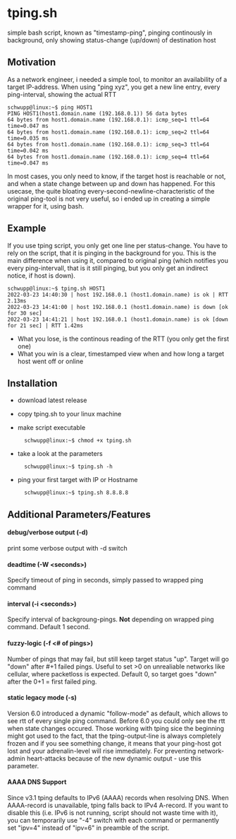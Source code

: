 # tping.sh
simple bash script, known as "timestamp-ping", pinging continously in background, only showing status-change (up/down) of destination host

## Motivation
As a network engineer, i needed a simple tool, to monitor an availability of a target IP-address. When using "ping xyz", you get a new line entry, every ping-interval, showing the actual RTT

    schwupp@linux:~$ ping HOST1
    PING HOST1(host1.domain.name (192.168.0.1)) 56 data bytes
    64 bytes from host1.domain.name (192.168.0.1): icmp_seq=1 ttl=64 time=0.047 ms
    64 bytes from host1.domain.name (192.168.0.1): icmp_seq=2 ttl=64 time=0.035 ms
    64 bytes from host1.domain.name (192.168.0.1): icmp_seq=3 ttl=64 time=0.042 ms
    64 bytes from host1.domain.name (192.168.0.1): icmp_seq=4 ttl=64 time=0.047 ms

In most cases, you only need to know, if the target host is reachable or not, and when a state change between up and down has happened. For this usecase, the quite bloating every-second-newline-characteristic of the original ping-tool is not very useful, so i ended up in creating a simple wrapper for it, using bash.

## Example
If you use tping script, you only get one line per status-change. You have to rely on the script, that it is pinging in the background for you. This is the main difference when using it, compared to original ping (which notifies you every ping-intervall, that is it still pinging, but you only get an indirect notice, if host is down). 

    schwupp@linux:~$ tping.sh HOST1
    2022-03-23 14:40:30 | host 192.168.0.1 (host1.domain.name) is ok | RTT 2.13ms
    2022-03-23 14:41:00 | host 192.168.0.1 (host1.domain.name) is down [ok for 30 sec]
    2022-03-23 14:41:21 | host 192.168.0.1 (host1.domain.name) is ok [down for 21 sec] | RTT 1.42ms

- What you lose, is the continous reading of the RTT (you only get the first one)
- What you win is a clear, timestamped view when and how long a target host went off or online

## Installation
- download latest release
- copy tping.sh to your linux machine
- make script executable

        schwupp@linux:~$ chmod +x tping.sh

- take a look at the parameters

        schwupp@linux:~$ tping.sh -h

- ping your first target with IP or Hostname

        schwupp@linux:~$ tping.sh 8.8.8.8
        
## Additional Parameters/Features
#### debug/verbose output (-d)
print some verbose output with -d switch
#### deadtime (-W \<seconds\>)
Specify timeout of ping in seconds, simply passed to wrapped ping command
#### interval (-i \<seconds\>)
Specify interval of backgroung-pings. **Not** depending on wrapped ping command. Default 1 second.
#### fuzzy-logic (-f \<# of pings\>)
Number of pings that may fail, but still keep target status "up". Target will go "down" after #+1 failed pings. Useful to set >0 on unrealiable networks like cellular, where packetloss is expected. Default 0, so target goes "down" after the 0+1 = first failed ping.
#### static legacy mode (-s)
Version 6.0 introduced a dynamic "follow-mode" as default, which allows to see rtt of every single ping command. Before 6.0 you could only see the rtt when state changes occured. Those working with tping sice the beginning might got used to the fact, that the tping-output-line is always completely frozen and if you see something change, it means that your ping-host got lost and your adrenalin-level will rise immediately. For preventing network-admin heart-attacks because of the new dynamic output - use this parameter.
#### AAAA DNS Support
Since v3.1 tping defaults to IPv6 (AAAA) records when resolving DNS. When AAAA-record is unavailable, tping falls back to IPv4 A-record. If you want to disable this (i.e. IPv6 is not running, script should not waste time with it), you can temporarily use "-4" switch with each command or permanently set "ipv=4" instead of "ipv=6" in preamble of the script.
